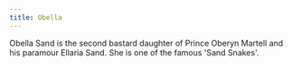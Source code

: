 ```yaml
---
title: Obella
---
```


Obella Sand is the second bastard daughter of Prince Oberyn Martell and his paramour Ellaria Sand. She is one of the famous 'Sand Snakes'.


